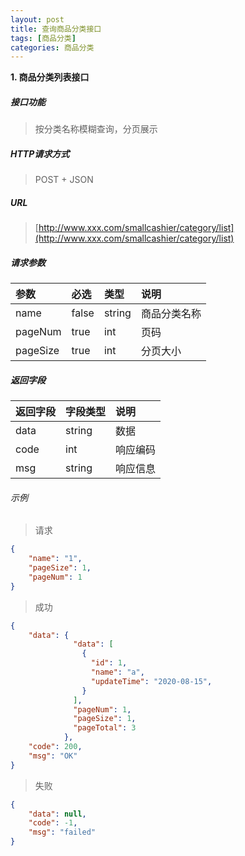 ```yaml
---
layout: post
title: 查询商品分类接口
tags: [商品分类]
categories: 商品分类 
---
```


**1\. 商品分类列表接口**

##### 接口功能
> 按分类名称模糊查询，分页展示

##### HTTP请求方式
> POST + JSON

##### URL
> [http://www.xxx.com/smallcashier/category/list](http://www.xxx.com/smallcashier/category/list)

##### 请求参数

|参数|必选|类型|说明|
|:---|:---|:---|:---|
|name|false|string|商品分类名称|
|pageNum|true|int|页码|
|pageSize|true|int|分页大小|

##### 返回字段

|返回字段|字段类型|说明|
|:---|:---|:---|
|data|string|数据|
|code|int|响应编码|
|msg|string|响应信息|


###### 示例
> 请求
``` json
{
	"name": "1",
	"pageSize": 1,
	"pageNum": 1
}
```
> 成功
``` json
{
    "data": {
              "data": [
                {
                  "id": 1,
                  "name": "a",
                  "updateTime": "2020-08-15",
                }
              ],
              "pageNum": 1,
              "pageSize": 1,
              "pageTotal": 3
            },
    "code": 200,
    "msg": "OK"
}
```
> 失败
``` json
{
    "data": null,
    "code": -1,
    "msg": "failed"
}
```